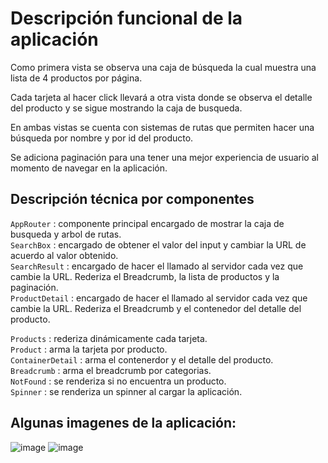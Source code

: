 # Descripción funcional de la aplicación

Como primera vista se observa una caja de búsqueda la cual muestra una lista de 4 productos por página. 

Cada tarjeta al hacer click llevará a otra vista donde se observa el detalle del producto y se sigue mostrando la caja de busqueda. 

En ambas vistas se cuenta con sistemas de rutas que permiten hacer una búsqueda por nombre y por id del producto. 

Se adiciona paginación para una tener una mejor experiencia de usuario al momento de navegar en la aplicación. 


## Descripción técnica por componentes



 `AppRouter` : componente principal encargado de mostrar la caja de busqueda y arbol de rutas.\
 `SearchBox` : encargado de obtener el valor del input y cambiar la URL de acuerdo al valor obtenido.\
 `SearchResult` : encargado de hacer el llamado al servidor cada vez que cambie la URL. Rederiza el Breadcrumb, la lista de productos y la paginación.\
`ProductDetail` : encargado de hacer el llamado al servidor cada vez que cambie la URL.  Rederiza el Breadcrumb y el contenedor del detalle del producto.

 `Products` : rederiza dinámicamente cada tarjeta.\
 `Product` : arma la tarjeta por producto.\
 `ContainerDetail` : arma el contenerdor y el detalle del producto.\
 `Breadcrumb` : arma el breadcrumb por categorias.\
 `NotFound` : se renderiza si no encuentra un producto.\
 `Spinner` : se renderiza un spinner al cargar la aplicación.
 
 
## Algunas imagenes de la aplicación:

![image](https://user-images.githubusercontent.com/70062856/113529627-863af100-9589-11eb-987a-1fefd187d141.png) ![image](https://user-images.githubusercontent.com/70062856/113529500-3a884780-9589-11eb-9375-deaa455a92ad.png)



